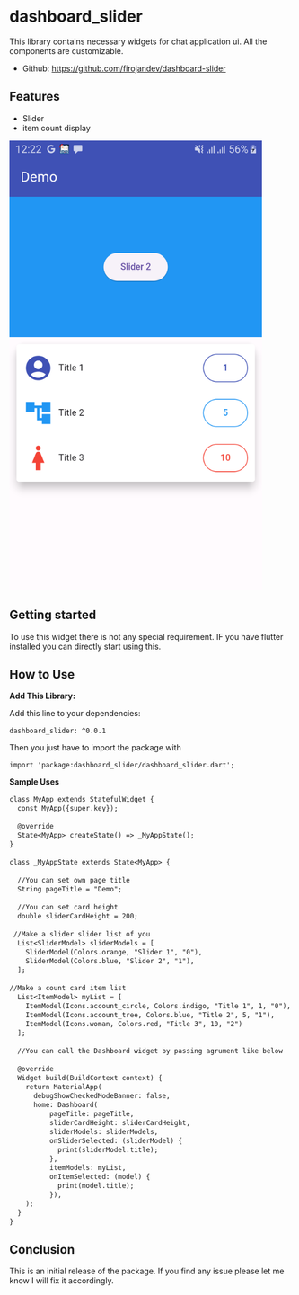 # dashboard_slider

This library contains necessary widgets for chat application ui. All the components are customizable.

* Github: https://github.com/firojandev/dashboard-slider

## Features

* Slider
* item count display

<img src="https://raw.githubusercontent.com/firojandev/dashboard-slider/main/assets/dashboard.png" width="450">

## Getting started

To use this widget there is not any special requirement. IF you have flutter installed you can directly start using this.

## How to Use

**Add This Library:**

Add this line to your dependencies:

```
dashboard_slider: ^0.0.1
```

Then you just have to import the package with

```
import 'package:dashboard_slider/dashboard_slider.dart';
```

**Sample Uses**

```
class MyApp extends StatefulWidget {
  const MyApp({super.key});

  @override
  State<MyApp> createState() => _MyAppState();
}

class _MyAppState extends State<MyApp> {
  
  //You can set own page title
  String pageTitle = "Demo";
  
  //You can set card height
  double sliderCardHeight = 200;

 //Make a slider slider list of you
  List<SliderModel> sliderModels = [
    SliderModel(Colors.orange, "Slider 1", "0"),
    SliderModel(Colors.blue, "Slider 2", "1"),
  ];

//Make a count card item list
  List<ItemModel> myList = [
    ItemModel(Icons.account_circle, Colors.indigo, "Title 1", 1, "0"),
    ItemModel(Icons.account_tree, Colors.blue, "Title 2", 5, "1"),
    ItemModel(Icons.woman, Colors.red, "Title 3", 10, "2")
  ];
  
  //You can call the Dashboard widget by passing agrument like below

  @override
  Widget build(BuildContext context) {
    return MaterialApp(
      debugShowCheckedModeBanner: false,
      home: Dashboard(
          pageTitle: pageTitle,
          sliderCardHeight: sliderCardHeight,
          sliderModels: sliderModels,
          onSliderSelected: (sliderModel) {
            print(sliderModel.title);
          },
          itemModels: myList,
          onItemSelected: (model) {
            print(model.title);
          }),
    );
  }
}
```


## Conclusion

This is an initial release of the package. If you find any issue please let me know I will fix it accordingly.